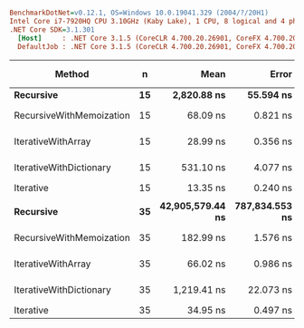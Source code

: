 ``` ini

BenchmarkDotNet=v0.12.1, OS=Windows 10.0.19041.329 (2004/?/20H1)
Intel Core i7-7920HQ CPU 3.10GHz (Kaby Lake), 1 CPU, 8 logical and 4 physical cores
.NET Core SDK=3.1.301
  [Host]     : .NET Core 3.1.5 (CoreCLR 4.700.20.26901, CoreFX 4.700.20.27001), X64 RyuJIT
  DefaultJob : .NET Core 3.1.5 (CoreCLR 4.700.20.26901, CoreFX 4.700.20.27001), X64 RyuJIT


```
|                   Method |  n |             Mean |          Error |         StdDev | Ratio |  Gen 0 | Gen 1 | Gen 2 | Allocated | Code Size |
|------------------------- |--- |-----------------:|---------------:|---------------:|------:|-------:|------:|------:|----------:|----------:|
|                **Recursive** | **15** |      **2,820.88 ns** |      **55.594 ns** |      **52.003 ns** | **1.000** |      **-** |     **-** |     **-** |         **-** |      **76 B** |
| RecursiveWithMemoization | 15 |         68.09 ns |       0.821 ns |       0.768 ns | 0.024 | 0.0362 |     - |     - |     152 B |     233 B |
|       IterativeWithArray | 15 |         28.99 ns |       0.356 ns |       0.333 ns | 0.010 | 0.0363 |     - |     - |     152 B |     164 B |
|  IterativeWithDictionary | 15 |        531.10 ns |       4.077 ns |       3.814 ns | 0.188 | 0.2346 |     - |     - |     984 B |     997 B |
|                Iterative | 15 |         13.35 ns |       0.240 ns |       0.200 ns | 0.005 |      - |     - |     - |         - |      68 B |
|                          |    |                  |                |                |       |        |       |       |           |           |
|                **Recursive** | **35** | **42,905,579.44 ns** | **787,834.553 ns** | **736,940.930 ns** | **1.000** |      **-** |     **-** |     **-** |         **-** |      **76 B** |
| RecursiveWithMemoization | 35 |        182.99 ns |       1.576 ns |       1.316 ns | 0.000 | 0.0744 |     - |     - |     312 B |     233 B |
|       IterativeWithArray | 35 |         66.02 ns |       0.986 ns |       0.874 ns | 0.000 | 0.0745 |     - |     - |     312 B |     164 B |
|  IterativeWithDictionary | 35 |      1,219.41 ns |      22.073 ns |      33.038 ns | 0.000 | 0.4940 |     - |     - |    2072 B |     997 B |
|                Iterative | 35 |         34.95 ns |       0.497 ns |       0.415 ns | 0.000 |      - |     - |     - |         - |      68 B |
